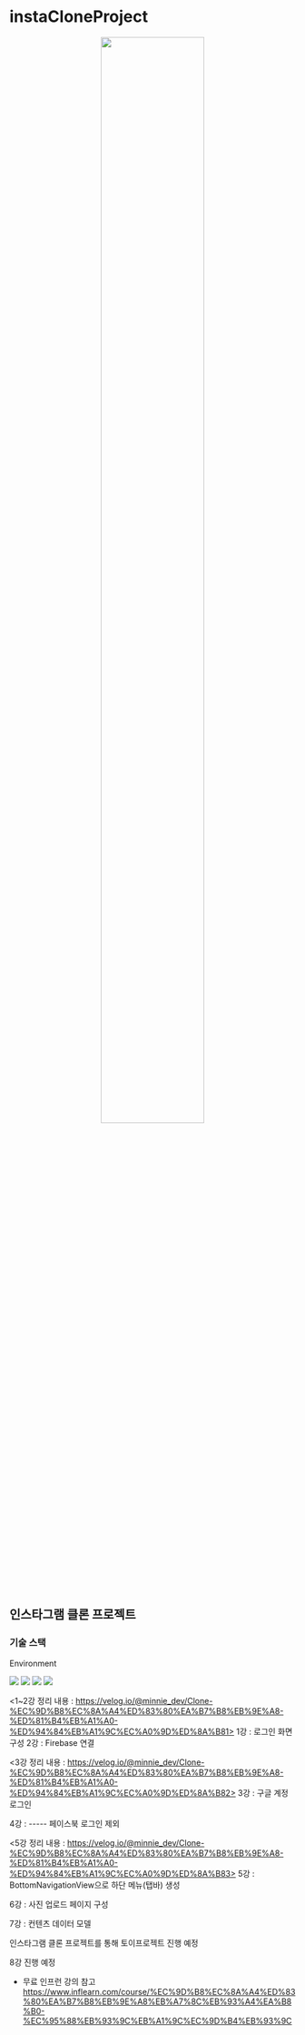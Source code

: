 # instaCloneProject

<!-- https://www.freecodecamp.org/korean/news/gisheobeu-peurojegteue-rideumi-paileul-jal-jagseonghaneun-bangbeob/ 
https://velog.io/@luna7182/%EB%B0%B1%EC%97%94%EB%93%9C-%ED%94%84%EB%A1%9C%EC%A0%9D%ED%8A%B8-README-%EC%93%B0%EB%8A%94-%EB%B2%95
-->

<p align="center">
  <img src= "https://github.com/minheeV/insta-clone/assets/124010199/fc7c3a67-a7df-4c8e-97a2-231e892ca962"
       width="60%" height ="70%">
</p>
           
## 인스타그램 클론 프로젝트

### 기술 스택

Environment
<div align="start">
	<img src="https://img.shields.io/badge/GitHub-181717?style=flat&logo=GitHub&logoColor=white" />
    <img src="https://img.shields.io/badge/Android Studio-3DDC84?style=flat&logo=Android Studio&logoColor=white" />
	<img src="https://img.shields.io/badge/Kotlin-7F52FF?style=flat&logo=Kotlin&logoColor=white" />
  <img src="https://img.shields.io/badge/Jetpack Compose-4285F4?style=flat&logo=Jetpack Compose&logoColor=white" />
</div>




<1~2강 정리 내용 : https://velog.io/@minnie_dev/Clone-%EC%9D%B8%EC%8A%A4%ED%83%80%EA%B7%B8%EB%9E%A8-%ED%81%B4%EB%A1%A0-%ED%94%84%EB%A1%9C%EC%A0%9D%ED%8A%B81>
1강 : 로그인 화면 구성 
2강 : Firebase 연결

<3강 정리 내용 : https://velog.io/@minnie_dev/Clone-%EC%9D%B8%EC%8A%A4%ED%83%80%EA%B7%B8%EB%9E%A8-%ED%81%B4%EB%A1%A0-%ED%94%84%EB%A1%9C%EC%A0%9D%ED%8A%B82>
3강 : 구글 계정 로그인

4강 : ----- 페이스북 로그인 제외

<5강 정리 내용 : https://velog.io/@minnie_dev/Clone-%EC%9D%B8%EC%8A%A4%ED%83%80%EA%B7%B8%EB%9E%A8-%ED%81%B4%EB%A1%A0-%ED%94%84%EB%A1%9C%EC%A0%9D%ED%8A%B83>
5강 : BottomNavigationView으로 하단 메뉴(탭바) 생성

6강 : 사진 업로드 페이지 구성

7강 : 컨텐츠 데이터 모델

인스타그램 클론 프로젝트를 통해 토이프로젝트 진행 예정

8강 진행 예정

* 무료 인프런 강의 참고
https://www.inflearn.com/course/%EC%9D%B8%EC%8A%A4%ED%83%80%EA%B7%B8%EB%9E%A8%EB%A7%8C%EB%93%A4%EA%B8%B0-%EC%95%88%EB%93%9C%EB%A1%9C%EC%9D%B4%EB%93%9C
